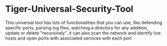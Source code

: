# Tiger-Universal-Security-Tool
This universal tool has lots of functionalities that you can use, like defending specific ports, parsing log files, watching a directory for any addition, update or delete "recursively", it can also scan the network and identify live hosts and open ports with associated services with each port 

